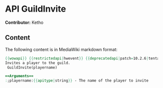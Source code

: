 # API GuildInvite

**Contributor:** Ketho

## Content

The following content is in MediaWiki markdown format:

```mediawiki
{{wowapi}} {{restrictedapi|hwevent}} {{deprecatedapi|patch=10.2.6|tentative=1}}
Invites a player to the guild.
 GuildInvite(playername)

==Arguments==
:;playername:{{apitype|string}} - The name of the player to invite
```